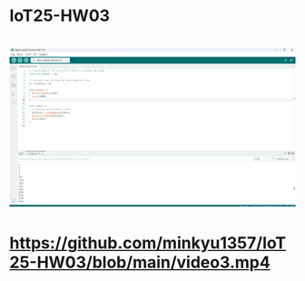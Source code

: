 # IoT25-HW03

# <img src="https://github.com/minkyu1357/IoT25-HW03/blob/main/image.png">

# https://github.com/minkyu1357/IoT25-HW03/blob/main/video3.mp4
